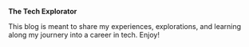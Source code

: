 **The Tech Explorator**

This blog is meant to share my experiences, explorations, and learning along my journery into a career in tech. Enjoy!
